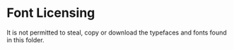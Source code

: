 # Font Licensing

It is not permitted to steal, copy or download the typefaces and fonts found in this folder.
